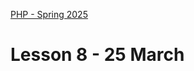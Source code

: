 [PHP - Spring 2025](https://github.com/arturomorarioja-kea/WD_PHP_F25/blob/main/README.md)

# Lesson 8 - 25 March

[--> THEY SHOULD INSTALL COMPOSER BEFOREHAND]: #
[--> Two companies I visited use PHP]: #

[--> git clone https://github.com/arturomorarioja/php_unit_test_sample.git - use it to illustrate why unit tests]: #
[--> git clone https://github.com/arturomorarioja/php_order_calculator]: #
[--> git clone https://github.com/arturomorarioja/php_order_calculator_unit_tests]: #
[--> download PHPUnit slides]: #

[--> Mailer + signup/login demo]: #
[--> Composer demo with fakerphp/faker]: #
[--> UT start with the ut sample only with AAA, then sum (different asserts), then data providers in the ut sample, then data providers and exceptions in the length converter]: #
[--> Data providers from PHPUnit 9.5 to 11.5: besides #DataProvider('name') instead of the JavaDoc, remember the use at the top]: #

[--> git pull php_company_employee]: #
[--> Deployment demo: http://keacompany.great-site.net/]: #
[  --> https://www.infinityfree.com/ login with arturomorarioja@gmail.com]: #
[  --> Show phpmyadmin, ftp credentials]: #
[  --> Install FileZilla. Configure: info at amri.keadigital@gmail.com]: #

[## In-class exercise]: #
[Write unit tests for the Order Calculator(https://github.com/arturomorarioja/php_order_calculator)]: #

[## Homework]: #
[Check out the slide decks **Composer**, **Introduction to Unit Testing**, and **PHPUnit**]: #
[Check out these code samples:]: #
[- PHPUnit:]: #
[  - Sum(https://github.com/arturomorarioja/php_sum_unit_tests)]: #
[  - Length converter(https://github.com/arturomorarioja/php_length_converter_unit_tests)]: #
[  - HTML 2 Markdown(https://github.com/arturomorarioja/php_markdown_to_html)]: #
[- Films REST API(https://github.com/arturomorarioja/php_films_rest_api)]: #
[- Mailer(https://github.com/arturomorarioja/php_mailer)]: #
[- Sign up and log in with email validation(https://github.com/arturomorarioja/php_signup_login)]: #

[### Exercises]: #
[- Write better unit tests for the HTML 2 Markdown application so that they catch errors]: #
[- Try deploying your own PHP applications. Find suitable hosting providers]: #

[--> Next week]: #
[--> HTML 2 Markdown solution: https://github.com/arturomorarioja/php_markdown_to_html_unit_tests]: #
